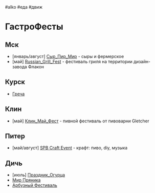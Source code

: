 #alko #еда #движ

# ГастроФесты

## Мск

- [январь/август] [Сыр_Пир_Мир](Сыр_Пир_Мир.md) - сыры и фермерское 
- [май] [Russian_Grill_Fest](Russian_Grill_Fest.md) - фестиваль гриля на территории дизайн-завода Флакон

## Курск

- [Греча](Греча.md)

## Клин

- [май] [Клин_Май_Фест](Клин_Май_Фест.md) - пивной фестиваль от пивоварни Gletcher

## Питер

- [май/август] [SPB Craft Event](https://spbcraftevent.ru/) - крафт: пиво, diy, музыка

## Дичь

- [июль] [Праздник_Огурца](Праздник_Огурца.md)
- [Мир Пряника](https://mirpryanikaspb.ru/)
- [Арбузный Фестиваль](https://arbuzfest.ru/)